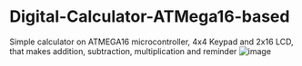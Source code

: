 # Digital-Calculator-ATMega16-based
Simple calculator on ATMEGA16 microcontroller, 4x4 Keypad and 2x16 LCD, that makes addition, subtraction, multiplication and reminder
![image](https://user-images.githubusercontent.com/70959607/138360446-f409f9f9-e89c-442c-bdcb-902aaac14677.png)
